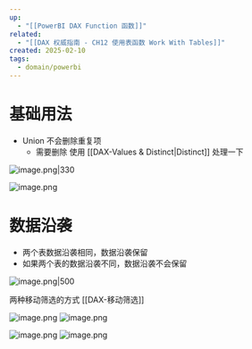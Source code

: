 ```yaml
---
up:
  - "[[PowerBI DAX Function 函数]]"
related:
  - "[[DAX 权威指南 - CH12 使用表函数 Work With Tables]]"
created: 2025-02-10
tags:
  - domain/powerbi
---
```


# 基础用法

- Union 不会删除重复项
	- 需要删除 使用 [[DAX-Values & Distinct|Distinct]] 处理一下


![image.png|330](https://s1.vika.cn/space/2025/02/10/deb594d2c2c844c49b329201c95ff331)


![image.png](https://s1.vika.cn/space/2025/02/10/0cd9fda76c3a4ba4aa9ffdab4b37ddd3)


# 数据沿袭


- 两个表数据沿袭相同，数据沿袭保留
- 如果两个表的数据沿袭不同，数据沿袭不会保留

![image.png|500](https://s1.vika.cn/space/2025/02/10/80a153a2f0334e32b074ed8c42db3f35)


两种移动筛选的方式 [[DAX-移动筛选]]

![image.png](https://s1.vika.cn/space/2025/02/10/3891b5f9e1614acb90c583d1169e7d6e)
![image.png](https://s1.vika.cn/space/2025/02/10/a9d2a5f5de914f08a1b37500199a5617)



![image.png](https://s1.vika.cn/space/2025/02/10/3c7b3d5be69a4483a19c9abcce152fe9)
![image.png](https://s1.vika.cn/space/2025/02/10/c2e23a516d15405392ef8e5ce6b19fd1)
